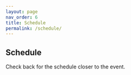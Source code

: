 ```yaml
---
layout: page
nav_order: 6
title: Schedule
permalink: /schedule/
---
```


## Schedule

<p />

Check back for the schedule closer to the event.
